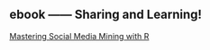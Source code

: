 ## ebook —— Sharing and Learning!

[Mastering Social Media Mining with R](https://github.com/uraboer/ebook/blob/master/Mastering%20Social%20Media%20Mining%20with%20R%20%5BeBook%5D.pdf)
